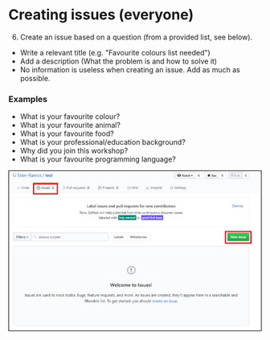 # Creating issues (everyone)

6. Create an issue based on a question (from a provided list, see below).
* Write a relevant title (e.g. "Favourite colours list needed")
* Add a description (What the problem is and how to solve it)
* No information is useless when creating an issue. Add as much as possible.


### Examples 

* What is your favourite colour?
* What is your favourite animal?
* What is your favourite food? 
* What is your professional/education background?
* Why did you join this workshop?
* What is your favourite programming language?


![Create issue](images/create_issue.jpg)

